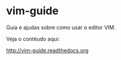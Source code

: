 vim-guide
=========

Guia e ajudas sobre como usar o editor VIM.

Veja o contéudo aqui:

http://vim-guide.readthedocs.org
